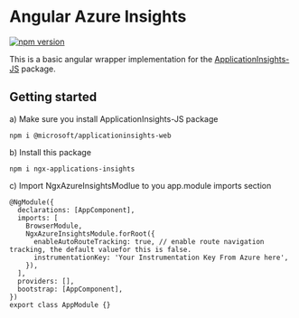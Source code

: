 # Angular Azure Insights
[![npm version](https://badge.fury.io/js/ngx-applications-insights.svg)](https://badge.fury.io/js/ngx-applications-insights)

This is a basic angular wrapper implementation for the <a href="https://github.com/microsoft/applicationinsights-js">ApplicationInsights-JS</a> package.

## Getting started

a) Make sure you install ApplicationInsights-JS package
```
npm i @microsoft/applicationinsights-web
```

b) Install this package 
```
npm i ngx-applications-insights
```

c) Import NgxAzureInsightsModlue to you app.module imports section
```
@NgModule({
  declarations: [AppComponent],
  imports: [
    BrowserModule,
    NgxAzureInsightsModule.forRoot({
      enableAutoRouteTracking: true, // enable route navigation tracking, the default valuefor this is false.
      instrumentationKey: 'Your Instrumentation Key From Azure here',
    }),
  ],
  providers: [],
  bootstrap: [AppComponent],
})
export class AppModule {}
```
